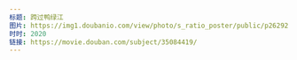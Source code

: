 ```yaml
---
标题: 跨过鸭绿江
图片: https://img1.doubanio.com/view/photo/s_ratio_poster/public/p2629242728.jpg
时时: 2020
链接: https://movie.douban.com/subject/35084419/
---
```

